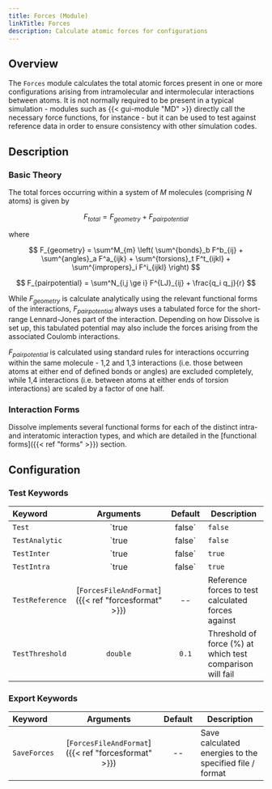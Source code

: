 ```yaml
---
title: Forces (Module)
linkTitle: Forces
description: Calculate atomic forces for configurations
---
```


## Overview

The `Forces` module calculates the total atomic forces present in one or more configurations arising from intramolecular and intermolecular interactions between atoms. It is not normally required to be present in a typical simulation - modules such as {{< gui-module "MD" >}} directly call the necessary force functions, for instance - but it can be used to test against reference data in order to ensure consistency with other simulation codes.

## Description

### Basic Theory

The total forces occurring within a system of $M$ molecules (comprising $N$ atoms) is given by

$$ F_{total} = F_{geometry} + F_{pairpotential} $$

where

$$ F_{geometry} = \sum^M_{m} \left( \sum^{bonds}_b F^b_{ij} + \sum^{angles}_a F^a_{ijk} + \sum^{torsions}_t F^t_{ijkl} + \sum^{impropers}_i F^i_{ijkl} \right) $$

$$ F_{pairpotential} = \sum^N_{i,j \ge i} F^{LJ}_{ij} + \frac{q_i q_j}{r} $$

While $F_{geometry}$ is calculate analytically using the relevant functional forms of the interactions, $F_{pairpotential}$ always uses a tabulated force for the short-range Lennard-Jones part of the interaction. Depending on how Dissolve is set up, this tabulated potential may also include the forces arising from the associated Coulomb interactions.

$F_{pairpotential}$ is calculated using standard rules for interactions occurring within the same molecule - 1,2 and 1,3 interactions (i.e. those between atoms at either end of defined bonds or angles) are excluded completely, while 1,4 interactions (i.e. between atoms at either ends of torsion interactions) are scaled by a factor of one half.

### Interaction Forms

Dissolve implements several functional forms for each of the distinct intra- and interatomic interaction types, and which are detailed in the [functional forms]({{< ref "forms" >}}) section.

## Configuration

### Test Keywords
|Keyword|Arguments|Default|Description|
|:------|:-------:|:-----:|-----------|
|`Test`|`true|false`|`false`|Test parallel force routines against basic serial versions and supplied reference values (if provided)|
|`TestAnalytic`|`true|false`|`false`|Use analytic interatomic energies rather than (production) tabulated potentials for tests|
|`TestInter`|`true|false`|`true`|Include interatomic forces in test|
|`TestIntra`|`true|false`|`true`|Include intramolecular forces in test|
|`TestReference`|[`ForcesFileAndFormat`]({{< ref "forcesformat" >}})|--|Reference forces to test calculated forces against|
|`TestThreshold`|`double`|`0.1`|Threshold of force (%) at which test comparison will fail|

### Export Keywords
|Keyword|Arguments|Default|Description|
|:------|:-------:|:-----:|-----------|
|`SaveForces`|[`ForcesFileAndFormat`]({{< ref "forcesformat" >}})|--|Save calculated energies to the specified file / format|
